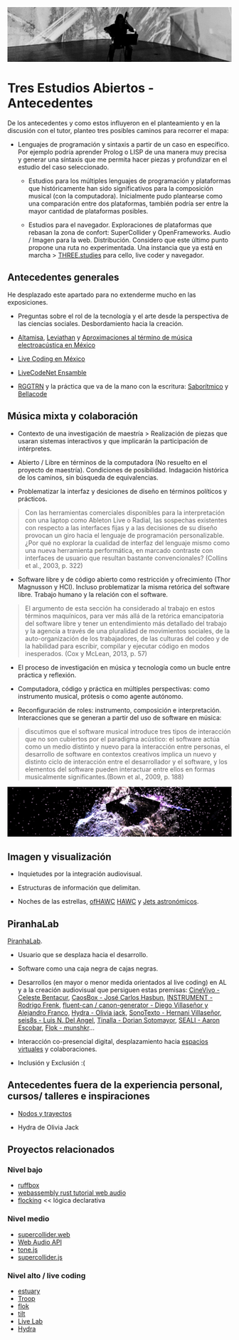 ![musicaMixta](https://github.com/EmilioOcelotl/tres-estudios-abiertos/blob/main/img/musicaMixta.png)

# Tres Estudios Abiertos - Antecedentes

De los antecedentes y como estos influyeron en el planteamiento y en la discusión con el tutor, planteo tres posibles caminos para recorrer el mapa:

- Lenguajes de programación y sintaxis a partir de un caso en específico. Por ejemplo podría aprender Prolog o LISP de una manera muy precisa y generar una síntaxis que me permita hacer piezas y profundizar en el estudio del caso seleccionado.  

  - Estudios para los múltiples lenguajes de programación y plataformas que históricamente han sido significativos para la composición musical (con la computadora). Inicialmente pudo plantearse como una comparación entre dos plataformas, también podría ser entre la mayor cantidad de plataformas posibles. 

  - Estudios para el navegador. Exploraciones de plataformas que rebasan la zona de confort: SuperCollider y OpenFrameworks. Audio / Imagen para la web. Distribución. Considero que este último punto propone una ruta no experimentada. Una instancia que ya está en marcha > [THREE.studies](https://github.com/EmilioOcelotl/THREE.studies/blob/main/threecln/README.md) para cello, live coder y navegador. 

## Antecedentes generales

He desplazado este apartado para no extenderme mucho en las exposiciones. 

   - Preguntas sobre el rol de la tecnología y el arte desde la perspectiva de las ciencias sociales. Desbordamiento hacia la creación.

   - [Altamisa](https://youtu.be/R_k9EqBZGug), [Leviathan](https://www.youtube.com/watch?v=X4a_5-Yodoo) y [Aproximaciones al término de música electroacústica en México](http://www.ems-network.org/ems19/EMS%20timetable%20v5.pdf) 

   - [Live Coding en México](http://hernanivillasenor.com/archivos/html/livecoding.html)

   - [LiveCodeNet Ensamble](https://livecodenetensamble.wordpress.com/)

   - [RGGTRN](https://rggtrn.github.io/) y la práctica que va de la mano con la escritura: [Saborítmico](https://dj.dancecult.net/index.php/dancecult/article/view/1066/962) y [Bellacode](https://iclc.toplap.org/2019/papers/paper111.pdf)


## Música mixta y colaboración

   - Contexto de una investigación de maestría > Realización de piezas que usaran sistemas interactivos y que implicarán la participación de intérpretes.

   - Abierto / Libre en términos de la computadora (No resuelto en el proyecto de maestría). Condiciones de posibilidad. Indagación histórica de los caminos, sin búsqueda de equivalencias.

   - Problematizar la interfaz y desiciones de diseño en términos políticos y prácticos.
   
   > Con las herramientas comerciales disponibles para la interpretación con una laptop como Ableton Live o Radial, las sospechas existentes con respecto a las interfaces fijas y a las decisiones de su diseño provocan un giro hacia el lenguaje de programación personalizable. ¿Por qué no explorar la cualidad de interfaz del lenguaje mismo como una nueva herramienta performática, en marcado contraste con interfaces de usuario que resultan bastante convencionales? (Collins et al., 2003, p. 322)

   - Software libre y de código abierto como restricción y ofrecimiento (Thor Magnusson y HCI). Incluso problematizar la misma retórica del software libre. Trabajo humano y la relación con el software. 	 

   > El argumento de esta sección ha considerado al trabajo en estos términos maquínicos, para ver más allá de la retórica emancipatoria del software libre y tener un entendimiento más detallado del trabajo y la agencia a través de una pluralidad de movimientos sociales, de la auto-organización de los trabajadores, de las culturas del codeo y de la habilidad para escribir, compilar y ejecutar código en modos inesperados. (Cox y McLean, 2013, p. 57)

   - El proceso de investigación en música y tecnología como un bucle entre práctica y reflexión.

   - Computadora, código y práctica en múltiples perspectivas: como instrumento musical, prótesis o como agente autónomo.

   - Reconfiguración de roles: instrumento, composición e interpretación. Interacciones que se generan a partir del uso de software en música:

   > discutimos que el software musical introduce tres tipos de interacción que no son cubiertos por el paradigma acústico: el software actúa como un medio distinto y nuevo para la interacción entre personas, el desarrollo de software en contextos creativos implica un nuevo y distinto ciclo de interacción entre el desarrollador y el software, y los elementos del software pueden interactuar entre ellos en formas musicalmente significantes.(Bown et al., 2009, p. 188)

![musicaMixta](https://github.com/EmilioOcelotl/tres-estudios-abiertos/blob/main/img/noche.png)

## Imagen y visualización

   - Inquietudes por la integración audiovisual.

   - Estructuras de información que delimitan.

   - Noches de las estrellas, [ofHAWC](https://github.com/EmilioOcelotl/ofhawc) [HAWC](https://www.hawc-observatory.org/) y [Jets astronómicos](https://github.com/aztekas-code/aztekas-main).

## PiranhaLab

[PiranhaLab](https://github.com/piranhalab).

   - Usuario que se desplaza hacia el desarrollo.

   - Software como una caja negra de cajas negras.

   - Desarrollos (en mayor o menor medida orientados al live coding) en AL y a la creación audiovisual que persiguen estas premisas: [CineVivo - Celeste Bentacur](https://github.com/essteban/CineVivo), [CaosBox - José Carlos Hasbun](https://github.com/josecaos/caosbox), [INSTRUMENT - Rodrigo Frenk](https://github.com/punksnotdev/INSTRUMENT), [fluent-can / canon-generator - Diego Villaseñor y Alejandro Franco](https://github.com/nanc-in-a-can/fluent-can), [Hydra - Olivia jack](https://github.com/ojack/hydra), [SonoTexto - Hernani Villaseñor](https://github.com/hvillase/sonotexto), [seis8s - Luis N. Del Angel](https://github.com/luisnavarrodelangel/seis8s), [Tinalla - Dorian Sotomayor](https://github.com/rexmalebka/tinalla), [SEALI - Aaron Escobar](https://github.com/Atsintli/SEALI), [Flok - munshkr](https://github.com/munshkr/flok)...

   - Interacción co-presencial digital, desplazamiento hacia [espacios virtuales](https://videotitlan.piranhalab.cc/) y colaboraciones.

   - Inclusión y Exclusión :(

## Antecedentes fuera de la experiencia personal, cursos/ talleres  e inspiraciones

- [Nodos y trayectos](https://github.com/EmilioOcelotl/nodos-y-trayectos) 

- Hydra de Olivia Jack

## Proyectos relacionados

### Nivel bajo

- [ruffbox](https://github.com/the-drunk-coder/ruffbox)
- [webassembly rust tutorial web audio](https://www.toptal.com/webassembly/webassembly-rust-tutorial-web-audio)
- [flocking](https://github.com/continuing-creativity/Flocking) << lógica declarativa 

### Nivel medio

- [supercollider.web](https://github.com/khilnani/supercollider.web)
- [Web Audio API](https://developer.mozilla.org/es/docs/Web_Audio_API)
- [tone.js](https://tonejs.github.io/)
- [supercollider.js](https://github.com/crucialfelix/supercolliderjs/)

### Nivel alto / live coding

- [estuary](https://github.com/dktr0/estuary)
- [Troop](https://github.com/Qirky/Troop)
- [flok](https://github.com/munshkr/flok) 
- [tilt](https://github.com/munshkr/tilt) 
- [Live Lab](https://github.com/ojack/LiveLab)
- [Hydra](https://github.com/ojack/hydra)
